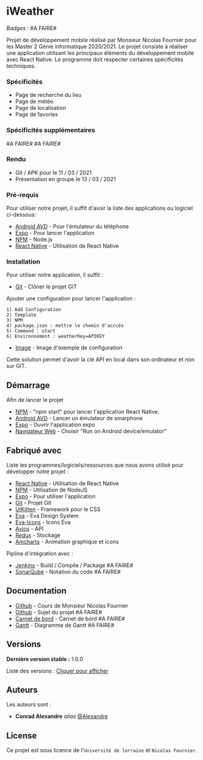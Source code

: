 # iWeather

_Badges :_
#A FAIRE#

Projet de développement mobile réalisé par Monsieur Nicolas Fournier pour les Master 2 Génie informatique 2020/2021.
Le projet consiste à réaliser une application utilisant les principaux éléments du développement mobile avec React Native.
Le programme doit respecter certaines spécificités techniques.

### Spécificités

- Page de recherche du lieu
- Page de météo
- Page de localisation 
- Page de favories

### Spécificités supplémentaires

 #A FAIRE#
 #A FAIRE#
 
### Rendu

- Git / APK pour le 11 / 03 / 2021
- Présentation en groupe le 13 / 03 / 2021

### Pré-requis

Pour utiliser notre projet, il suffit d'avoir la liste des applications ou logiciel ci-dessous:

- [Android AVD](https://developer.android.com/studio/run/emulator) - Pour l'émulateur du téléphone
- [Expo](https://expo.io/) - Pour lancer l'application 
- [NPM](https://www.npmjs.com/) -  Node.js
- [React Native](https://docs.expo.io/) - Utilisation de React Native

### Installation

Pour utiliser notre application, il suffit :

* [Git](https://github.com/AlexandreConrad/iWeather) - Clôner le projet GIT

Ajouter une configuration pour lancer l'application :

    1) Add Configuration
    2) Template
    3) NPM
    4) package.json : mettre le chemin d'acccès
    5) Command : start
    6) Environnement : weatherKey=APIKEY
    
* [Image](https://github.com/AlexandreConrad/iWeather/tree/main/docs/ConfigurationEnvironnnement.PNG) - Image d'exemple de configuration

Cette solution permet d'avoir la clé API en local dans son ordinateur et non sur GIT.

## Démarrage

Afin de lancer le projet

* [NPM](https://www.npmjs.com/) - "npm start" pour lancer l'application React Native.
* [Android AVD](https://developer.android.com/studio/run/emulator) - Lancer un émulateur de smarphone
* [Expo](https://expo.io/) - Ouvrir l'application expo
* [Navigateur Web](http://localhost:19002/) - Choisir "Run on Android device/emulator"

## Fabriqué avec

Liste les programmes/logiciels/ressources que nous avons utilisé pour développer notre projet :

* [React Native](https://docs.expo.io/) - Utilisation de React Native
* [NPM](https://www.npmjs.com/) - Utilisation de NodeJS
* [Expo](https://expo.io/) - Pour utiliser l'application
* [Git](https://github.com/AlexandreConrad/iWeather) - Projet Git
* [UIKitten](https://akveo.github.io/react-native-ui-kitten/docs/getting-started/what-is-ui-kitten#whats-included) - Framework pour le CSS
* [Eva](https://colors.eva.design/?utm_campaign=eva_colors%20-%20home%20-%20kitten_docs&utm_source=ui_kitten&utm_medium=referral&utm_content=branding_article_link) - Eva Design System
* [Eva-Icons](https://akveo.github.io/eva-icons/#/) - Icons Eva
* [Axios](https://www.npmjs.com/package/axios) - API
* [Redux](https://www.npmjs.com/package/redux) - Stockage
* [Amcharts](https://www.amcharts.com/demos/) - Animation graphique et icons

Pipline d'intégration avec :

* [Jenkins](#) - Build / Compile / Package  #A FAIRE#
* [SonarQube](#) - Notation du code  #A FAIRE#

## Documentation

* [Github](https://github.com/FournierNico/2020_2021_CoursDevMobile) - Cours de Monsieur Nicolas Fournier
* [Github](#) - Sujet du projet #A FAIRE#
* [Carnet de bord](#) - Carnet de bord  #A FAIRE#
* [Gantt](#) - Diagramme de Gantt  #A FAIRE#

## Versions

**Dernière version stable :** 1.0.0

Liste des versions : [Cliquer pour afficher](https://github.com/AlexandreConrad/iWeather/tags)


## Auteurs
Les auteurs sont : 
* **Conrad Alexandre** _alias_ [@Alexandre](https://github.com/AlexandreConrad/iWeather/commits?author=AlexandreConrad)

## License

Ce projet est sous licence de l'`Université de lorraine` et `Nicolas Fournier`.
